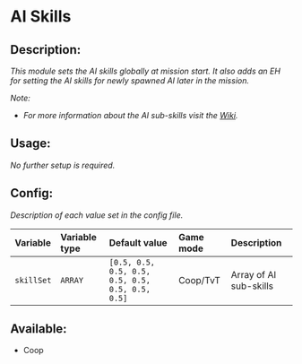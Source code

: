 # AI Skills
## Description:
_This module sets the AI skills globally at mission start. It also adds an EH for setting the AI skills for newly spawned AI later in the mission._

_Note:_
- _For more information about the AI sub-skills visit the [Wiki](https://community.bistudio.com/wiki/Arma_3:_AI_Skill#Sub-Skills)._

## Usage:
_No further setup is required._

## Config:
_Description of each value set in the config file._

| Variable   | Variable type | Default value                                   | Game mode  | Description            |
|:---------- |:------------- |:----------------------------------------------- |:---------- |:---------------------- |
| `skillSet` | `ARRAY`       | `[0.5, 0.5, 0.5, 0.5, 0.5, 0.5, 0.5, 0.5, 0.5]` | Coop/TvT   | Array of AI sub-skills |

## Available:
 - Coop
